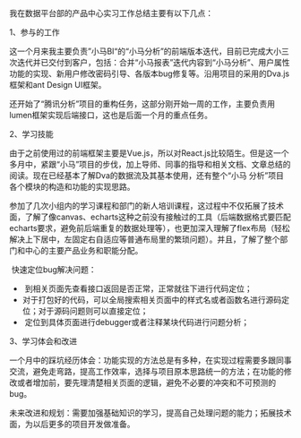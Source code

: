 我在数据平台部的产品中心实习工作总结主要有以下几点：

1、参与的工作

​	这一个月来我主要负责”小马BI“的“小马分析”的前端版本迭代，目前已完成大小三次迭代并已交付到客户，包括：合并“小马报表”迭代内容到“小马分析”、用户属性功能的实现、新用户修改密码引导、各版本bug修复等。沿用项目的采用的Dva.js框架和ant Design UI框架。

​	还开始了“腾讯分析”项目的重构任务，这部分刚开始一周的工作，主要负责用lumen框架实现后端接口，这也是后面一个月的重点任务。

2、学习技能

​	由于之前使用过的前端框架主要是Vue.js，所以对React.js比较陌生。但是这一个多月中，紧跟“小马”项目的步伐，加上导师、同事的指导和相关文档、文章总结的阅读。现在已经基本了解Dva的数据流及其基本使用，还有整个“小马 分析”项目各个模块的构造和功能的实现思路。

​	参加了几次小组内的学习课程和部门的新人培训课程，这过程中不仅拓展了技术面，了解了像canvas、echarts这种之前没有接触过的工具（后端数据格式要匹配echarts要求，避免前后端重复的数据处理等），也更加深入理解了flex布局（轻松解决上下居中，左固定右自适应等普通布局里的繁琐问题）。并且，了解了整个部门和中心的主要产品业务和职能分配。

​	快速定位bug解决问题：

- ​	到相关页面先查看接口返回是否正常，正常就往下进行代码定位；
- ​	对于打包好的代码，可以全局搜索相关页面中的样式名或者函数名进行源码定位；对于源码问题则可以直接定位；
- ​	定位到具体页面进行debugger或者注释某块代码进行问题分析；

3、学习体会和改进

​	一个月中的踩坑经历体会：功能实现的方法总是有多种，在实现过程需要多跟同事交流，避免走弯路，提高工作效率，选择与项目原本思路统一的方法；在功能的修改或者增加前，要先理清楚相关页面的逻辑，避免不必要的冲突和不可预测的bug。

​	未来改进和规划：需要加强基础知识的学习，提高自己处理问题的能力；拓展技术面，为以后更多的项目开发做准备。



